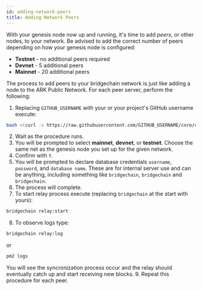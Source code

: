 ```yaml
---
id: adding-network-peers
title: Adding Network Peers
---
```


With your genesis node now up and running, it's time to add *peers*, or other nodes, to your network. Be advised to add the correct number of peers depending on how your genesis node is configured:

* **Testnet** - no additional peers required
* **Devnet** - 5 additional peers
* **Mainnet** - 20 additional peers

The process to add peers to your bridgechain network is just like adding a node to the ARK Public Network. For each peer server, perform the following:

1. Replacing `GITHUB_USERNAME` with your or your project's GitHub username execute:

```sh
bash <(curl -s https://raw.githubusercontent.com/GITHUB_USERNAME/core/chore/bridgechain-changes/install.sh)
```

2. Wait as the procedure runs.
3. You will be prompted to select **mainnet**, **devnet**, or **testnet**. Choose the same net as the genesis node you set up for the given network.
4. Confirm with `Y`.
5. You will be prompted to declare database credentials `username`, `password`, and `database name`. These are for internal server use and can be anything, including something like `bridgechain`, `bridgechain` and `bridgechain`.
6. The process will complete.
7. To start relay process execute (replacing `bridgechain` at the start with yours):

```sh
bridgechain relay:start
```

8. To observe logs type:

```sh
bridgechain relay:log
```

or 

```sh
pm2 logs
```

You will see the syncronization process occur and the relay should eventually catch up and start receiving new blocks.
9. Repeat this procedure for each peer.
